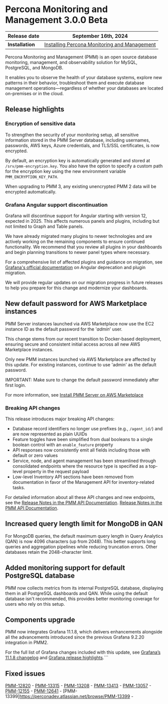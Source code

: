 # Percona Monitoring and Management 3.0.0 Beta

| **Release date** | September 16th, 2024                                                                                   |
| ----------------- | ----------------------------------------------------------------------------------------------- |
| **Installation** | [Installing Percona Monitoring and Management](https://www.percona.com/software/pmm/quickstart) |

Percona Monitoring and Management (PMM) is an open source database monitoring, management, and observability solution for MySQL, PostgreSQL, and MongoDB.

It enables you to observe the health of your database systems, explore new patterns in their behavior, troubleshoot them and execute database management operations—regardless of whether your databases are located on-premises or in the cloud.

## Release highlights

### Encryption of sensitive data

To strengthen the security of your monitoring setup, all sensitive information stored in the PMM Server database, including usernames, passwords, AWS keys, Azure credentials, and TLS/SSL certificates, is now encrypted.

By default, an encryption key is automatically generated and stored at `/srv/pmm-encryption.key`. You also have the option to specify a custom path for the encryption key using the new environment variable `PMM_ENCRYPTION_KEY_PATH`.

When upgrading to PMM 3, any existing unencrypted PMM 2 data will be encrypted automatically.

### Grafana Angular support discontinuation

Grafana will discontinue support for Angular starting with version 12, expected in 2025. This affects numerous panels and plugins, including but not limited to Graph and Table panels. 

We have already migrated many plugins to newer technologies and are actively working on the remaining components to ensure continued functionality. We recommend that you review all plugins in your dashboards and begin planning transitions to newer panel types where necessary.

For a comprehensive list of affected plugins and guidance on migration, see [Grafana's official documentation](https://grafana.com/docs/grafana/latest/developers/angular_deprecation/angular-plugins/) on Angular deprecation and plugin migration.

We will provide regular updates on our migration progress in future releases to help you prepare for this change and modernize your dashboards.

## New default password for AWS Marketplace instances

PMM Server instances launched via AWS Marketplace now use the EC2 instance ID as the default password for the '*admin*' user.

This change stems from our recent transition to Docker-based deployment, ensuring secure and consistent initial access across all new AWS Marketplace instances.

Only new PMM instances launched via AWS Marketplace are affected by this update. For existing instances, continue to use 'admin' as the default password.

IMPORTANT: Make sure to change the default password immediately after first login.

For more information, see [Install PMM Server on AWS Marketplace](../install-pmm/install-pmm-server/aws/aws.md)

### Breaking API changes

This release introduces major breaking API changes:

- Database record identifiers no longer use prefixes (e.g., `/agent_id/`) and are now represented as plain UUIDs
- Feature toggles have been simplified from dual booleans to a single boolean control with an `enable_feature` property  
- API responses now consistently emit all fields including those with default or zero values
- Service, node, and agent management has been streamlined through consolidated endpoints where the resource type is specified as a top-level property in the request payload
- Low-level Inventory API sections have been removed from documentation in favor of the Management API for inventory-related tasks.

For detailed information about all these API changes and new endpoints, see the [Release Notes in the PMM API Documentation](https://percona-pmm.readme.io/v3/reference/release-notes/3.0.0_Beta). [Release Notes in the PMM API Documentation](https://percona-pmm.readme.io/v3/reference/release-notes/3.0.0_Beta).

## Increased query length limit for MongoDB in QAN

For MongoDB queries, the default maximum query length in Query Analytics (QAN) is now 4096 characters (up from 2048).
This better supports long queries and aggregation pipelines while reducing truncation errors. Other databases retain the 2048-character limit.

## Added monitoring support for default PostgreSQL database

PMM now collects metrics from its internal PostgreSQL database, displaying them in all PostgreSQL dashboards and QAN. While using the default database isn't recommended, this provides better monitoring coverage for users who rely on this setup.

## Components upgrade

PMM now integrates Grafana 11.1.8, which delivers enhancements alongside all the advancements introduced since the previous Grafana 9.2.20 integration in PMM2.

For the full list of  Grafana changes included with this update, see [Grafana’s 11.1.8 changelog](https://community.grafana.com/t/changelog-updates-in-grafana-11-1-8/134843) and [Grafana release highlights](https://grafana.com/docs/grafana/latest/whatsnew/).```

## Fixed issues

[PMM-12820](https://perconadev.atlassian.net/browse/PMM-12820) - 
[PMM-13315](https://perconadev.atlassian.net/browse/PMM-13315) - 
[PMM-13208](https://perconadev.atlassian.net/browse/PMM-1320) - 
[PMM-13413](https://perconadev.atlassian.net/browse/PMM-13413) -
[PMM-13057](https://perconadev.atlassian.net/browse/PMM-13057) -
[PMM-12155](https://perconadev.atlassian.net/browse/PMM-12155) -
[PMM-12641](https://perconadev.atlassian.net/browse/PMM-12641) -
[PMM-13399]https://perconadev.atlassian.net/browse/PMM-13399 -